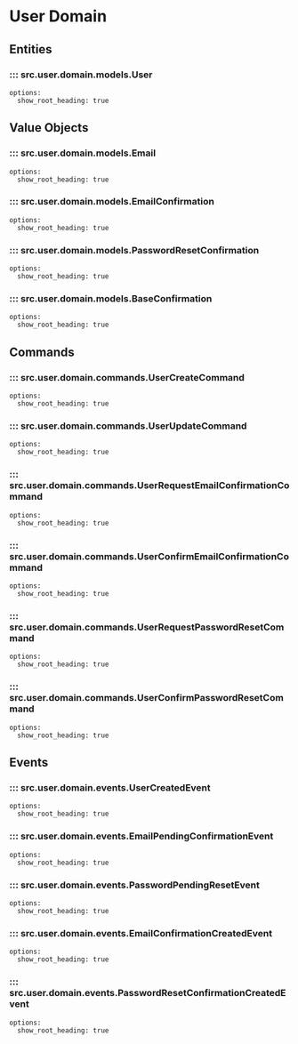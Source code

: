 # User Domain

## Entities
### ::: src.user.domain.models.User
    options:
      show_root_heading: true

## Value Objects
### ::: src.user.domain.models.Email
    options:
      show_root_heading: true
### ::: src.user.domain.models.EmailConfirmation
    options:
      show_root_heading: true
### ::: src.user.domain.models.PasswordResetConfirmation
    options:
      show_root_heading: true
### ::: src.user.domain.models.BaseConfirmation
    options:
      show_root_heading: true

## Commands
### ::: src.user.domain.commands.UserCreateCommand
    options:
      show_root_heading: true
### ::: src.user.domain.commands.UserUpdateCommand
    options:
      show_root_heading: true
### ::: src.user.domain.commands.UserRequestEmailConfirmationCommand
    options:
      show_root_heading: true
### ::: src.user.domain.commands.UserConfirmEmailConfirmationCommand
    options:
      show_root_heading: true
### ::: src.user.domain.commands.UserRequestPasswordResetCommand
    options:
      show_root_heading: true
### ::: src.user.domain.commands.UserConfirmPasswordResetCommand
    options:
      show_root_heading: true

## Events
### ::: src.user.domain.events.UserCreatedEvent
    options:
      show_root_heading: true
### ::: src.user.domain.events.EmailPendingConfirmationEvent
    options:
      show_root_heading: true
### ::: src.user.domain.events.PasswordPendingResetEvent
    options:
      show_root_heading: true
### ::: src.user.domain.events.EmailConfirmationCreatedEvent
    options:
      show_root_heading: true
### ::: src.user.domain.events.PasswordResetConfirmationCreatedEvent
    options:
      show_root_heading: true